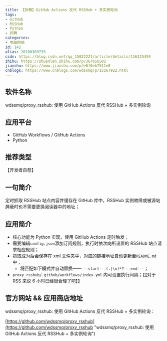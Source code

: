 ```yaml
---
title: 【折腾】GitHub Actions 反代 RSSHub + 多实例轮询
tags:
- GitHub
- RSSHub
- Python
- 折腾
categories:
- 电脑网络
id: 142
alias: 20100309739
csdn: https://blog.csdn.net/qq_15022221/article/details/116125459
zhihu: https://zhuanlan.zhihu.com/p/367656502
jianshu: https://www.jianshu.com/p/e6f6eb7511e0
cnblogs: https://www.cnblogs.com/wdssmq/p/15167922.html
---
```


## 软件名称

wdssmq/proxy\_rsshub: 使用 GitHub Actions 反代 RSSHub + 多实例轮询

<!-- more -->

## 应用平台

* GitHub Workflows / GitHub Actions
* Python


## 推荐类型

【开发者自荐】


## 一句简介

定时抓取 RSSHub 站点内容并缓存在 GitHub 库中，RSSHub 实例故障或被源站屏蔽时也不需要更换阅读器中的地址；


## 应用简介

- 核心功能为 Python 实现，使用 GitHub Actions 定时触发；
- 需要编辑`config.json`添加订阅规则，执行时依次向所设置的 RSSHub 站点请求相应规则；
- 抓取成为后会保存在 xml 文件夹中，对应的链接地址自动更新至`README.md`中；
  - 将匹配如下模式并自动替换——`---start---(.|\n)*?---end---`；
- `proxy_rsshub/.github/workflows/index.yml` 内可设置执行间隔；【【对于 RSS 来说 6 小时已经很合理了吧】】


## 官方网站 && 应用商店地址

wdssmq/proxy\_rsshub: 使用 GitHub Actions 反代 RSSHub + 多实例轮询：

[https://github.com/wdssmq/proxy_rsshub](https://github.com/wdssmq/proxy_rsshub "wdssmq/proxy\_rsshub: 使用 GitHub Actions 反代 RSSHub + 多实例轮询")
